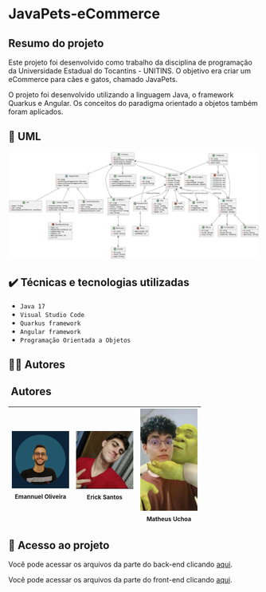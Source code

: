 # JavaPets-eCommerce

## Resumo do projeto
Este projeto foi desenvolvido como trabalho da disciplina de programação da Universidade Estadual do Tocantins - UNITINS. O objetivo era criar um eCommerce para cães e gatos, chamado JavaPets.

O projeto foi desenvolvido utilizando a linguagem Java, o framework Quarkus e Angular. Os conceitos do paradigma orientado a objetos também foram aplicados.

## 📝 UML

![UML do JavaCoffee](https://github.com/emannuelop/JavaPets-eCommerce/blob/main/images/uml.png)

## ✔️ Técnicas e tecnologias utilizadas

- ``Java 17``
- ``Visual Studio Code``
- ``Quarkus framework``
- ``Angular framework``
- ``Programação Orientada a Objetos``

## 👨‍💻 Autores

## ‍ Autores

|<img src="imagens/emannuel.png" width=115><br><sub>Emannuel Oliveira</sub> | <img src="imagens/erick.jpg" width=115><br><sub>Erick Santos</sub> | <img src="imagens/matheus.jpg" width=115><br><sub>Matheus Uchoa</sub>|
| :---: | :---: | :---: |

## 📁 Acesso ao projeto
Você pode acessar os arquivos da parte do back-end clicando [aqui](https://github.com/emannuelop/JavaPets-eCommerce/tree/main/back-end).

Você pode acessar os arquivos da parte do front-end clicando [aqui](https://github.com/emannuelop/JavaPets-eCommerce/tree/main/front-end).

